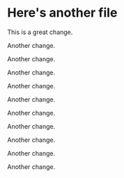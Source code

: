 # Here's another file

This is a great change.

Another change.

Another change.

Another change.

Another change.

Another change.

Another change.

Another change.

Another change.

Another change.

Another change.
